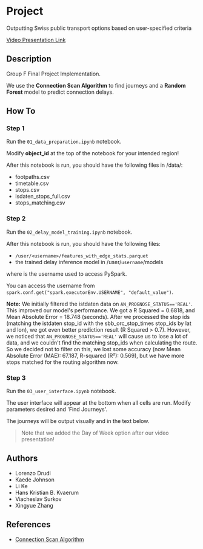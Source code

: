 # Project
Outputting Swiss public transport options based on user-specified criteria

[Video Presentation Link](https://drive.google.com/file/d/1kEiY0OPtfdXo1725JZ5B97gK9cgS-qNv/view?usp=sharing)

## Description
Group F Final Project Implementation.

We use the **Connection Scan Algorithm** to find journeys and a **Random Forest** model to predict connection delays.



## How To

### Step 1
Run the `01_data_preparation.ipynb` notebook.

Modify **object_id** at the top of the notebook for your intended region!

After this notebook is run, you should have the following files in /data/:
- footpaths.csv
- timetable.csv
- stops.csv
- isdaten_stops_full.csv
- stops_matching.csv

### Step 2
Run the `02_delay_model_training.ipynb` notebook.

After this notebook is run, you should have the following files:

- `/user/<username>/features_with_edge_stats.parquet`
- the trained delay inference model in /user/`username`/models

where <username> is the username used to access PySpark. 

You can access the username from `spark.conf.get("spark.executorEnv.USERNAME", "default_value")`.

**Note:**
We initially filtered the istdaten data on `AN_PROGNOSE_STATUS=='REAL'`. This improved our model's performance. We got a R Squared = 0.6818, and Mean Absolute Error = 18.748 (seconds). After we processed the stop ids (matching the istdaten stop_id with the sbb_orc_stop_times stop_ids by lat and lon), we got even better prediction result (R Squared > 0.7). However, we noticed that `AN_PROGNOSE_STATUS=='REAL'` will cause us to lose a lot of data, and we couldn't find the matching stop_ids when calculating the route. So we decided not to filter on this, we lost some accuracy (now Mean Absolute Error (MAE): 67.187, R-squared (R²): 0.569), but we have more stops matched for the routing algorithm now.

### Step 3
Run the `03_user_interface.ipynb` notebook.

The user interface will appear at the bottom when all cells are run. Modify parameters desired and 'Find Journeys'. 

The journeys will be output visually and in the text below.

> Note that we added the Day of Week option after our video presentation! 

## Authors
- Lorenzo Drudi
- Kaede Johnson
- Li Ke
- Hans Kristian B. Kvaerum
- Viacheslav Surkov
- Xingyue Zhang

## References 
- [Connection Scan Algorithm](https://arxiv.org/abs/1703.05997)